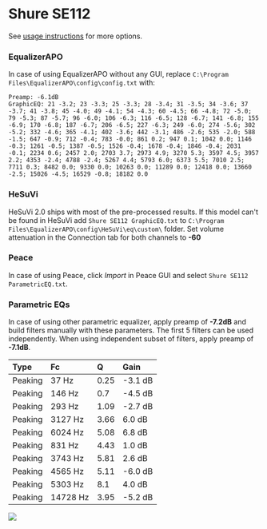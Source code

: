 # Shure SE112
See [usage instructions](https://github.com/jaakkopasanen/AutoEq#usage) for more options.

### EqualizerAPO
In case of using EqualizerAPO without any GUI, replace `C:\Program Files\EqualizerAPO\config\config.txt`
with:
```
Preamp: -6.1dB
GraphicEQ: 21 -3.2; 23 -3.3; 25 -3.3; 28 -3.4; 31 -3.5; 34 -3.6; 37 -3.7; 41 -3.8; 45 -4.0; 49 -4.1; 54 -4.3; 60 -4.5; 66 -4.8; 72 -5.0; 79 -5.3; 87 -5.7; 96 -6.0; 106 -6.3; 116 -6.5; 128 -6.7; 141 -6.8; 155 -6.9; 170 -6.8; 187 -6.7; 206 -6.5; 227 -6.3; 249 -6.0; 274 -5.6; 302 -5.2; 332 -4.6; 365 -4.1; 402 -3.6; 442 -3.1; 486 -2.6; 535 -2.0; 588 -1.5; 647 -0.9; 712 -0.4; 783 -0.0; 861 0.2; 947 0.1; 1042 0.0; 1146 -0.3; 1261 -0.5; 1387 -0.5; 1526 -0.4; 1678 -0.4; 1846 -0.4; 2031 -0.1; 2234 0.6; 2457 2.0; 2703 3.7; 2973 4.9; 3270 5.3; 3597 4.5; 3957 2.2; 4353 -2.4; 4788 -2.4; 5267 4.4; 5793 6.0; 6373 5.5; 7010 2.5; 7711 0.3; 8482 0.0; 9330 0.0; 10263 0.0; 11289 0.0; 12418 0.0; 13660 -2.5; 15026 -4.5; 16529 -0.8; 18182 0.0
```

### HeSuVi
HeSuVi 2.0 ships with most of the pre-processed results. If this model can't be found in HeSuVi add
`Shure SE112 GraphicEQ.txt` to `C:\Program Files\EqualizerAPO\config\HeSuVi\eq\custom\` folder.
Set volume attenuation in the Connection tab for both channels to **-60**

### Peace
In case of using Peace, click *Import* in Peace GUI and select `Shure SE112 ParametricEQ.txt`.

### Parametric EQs
In case of using other parametric equalizer, apply preamp of **-7.2dB** and build filters manually
with these parameters. The first 5 filters can be used independently.
When using independent subset of filters, apply preamp of **-7.1dB**.

| Type    | Fc       |    Q | Gain    |
|:--------|:---------|:-----|:--------|
| Peaking | 37 Hz    | 0.25 | -3.1 dB |
| Peaking | 146 Hz   | 0.7  | -4.5 dB |
| Peaking | 293 Hz   | 1.09 | -2.7 dB |
| Peaking | 3127 Hz  | 3.66 | 6.0 dB  |
| Peaking | 6024 Hz  | 5.08 | 6.8 dB  |
| Peaking | 831 Hz   | 4.43 | 1.0 dB  |
| Peaking | 3743 Hz  | 5.81 | 2.6 dB  |
| Peaking | 4565 Hz  | 5.11 | -6.0 dB |
| Peaking | 5303 Hz  | 8.1  | 4.0 dB  |
| Peaking | 14728 Hz | 3.95 | -5.2 dB |

![](https://raw.githubusercontent.com/jaakkopasanen/AutoEq/master/results/oratory1990/harman_in-ear_2017-1/Shure%20SE112/Shure%20SE112.png)
